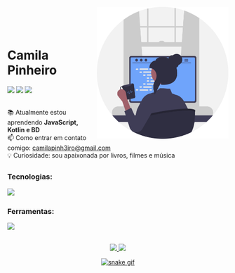 <img align="right" width="300px" style="margin-top:-20px" src="./img/image-programmer.png">

</br>
</br>

<div>

 <h1 align="left">Camila Pinheiro</h1>
 <a href="https://instagram.com/camilapinh3iro" target="_blank"><img src="https://img.shields.io/badge/-Instagram-%23E4405F?style=for-the-badge&logo=instagram&logoColor=white" target="_blank"></a>
<a href="https://www.linkedin.com/in/camila-pinheiro-4a4676255/" target="_blank"><img src="https://img.shields.io/badge/LinkedIn-0077B5?style=for-the-badge&logo=linkedin&logoColor=white" target="_black"></a>
<a href = "mailto:camilapinh3iro@gmail.com" target="_black"><img src="https://img.shields.io/badge/Gmail-D14836?style=for-the-badge&logo=gmail&logoColor=white" target="_blank"></a>
</div>

 
 <br>

📚 Atualmente estou aprendendo **JavaScript, Kotlin e BD**   
📫 Como entrar em contato comigo: camilapinh3iro@gmail.com      
💡 Curiosidade: sou apaixonada por livros, filmes e música  

##

### Tecnologias:
<a href="https://skillicons.dev">
    <img src="https://skillicons.dev/icons?i=html,css,java,git,github,figma,nodejs,javascript&theme=dark" />
  </a>

### Ferramentas:
<a href="https://skillicons.dev">
    <img src="https://skillicons.dev/icons?i=vscode,eclipse,androidstudio,netbens&theme=dark" />
  </a>

##

<div align="center">
<a href="https://github.com/camilapinh3iro">
<img height="150em" src="https://github-readme-stats.vercel.app/api/top-langs/?username=camilapinh3iro&layout=compact&langs_count=7&theme=tokyonight"/>
<img height="150em" src="https://github-readme-stats.vercel.app/api?username=camilapinh3iro&show_icons=true&theme=tokyonight&include_all_commits=true&count_private=true"/>



![snake gif](https://github.com/camilapinh3iro/camilapinh3iro/blob/output/github-contribution-grid-snake.svg)
</div>
